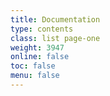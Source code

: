 ```yaml
---
title: Documentation
type: contents
class: list page-one
weight: 3947
online: false
toc: false
menu: false
---
```

